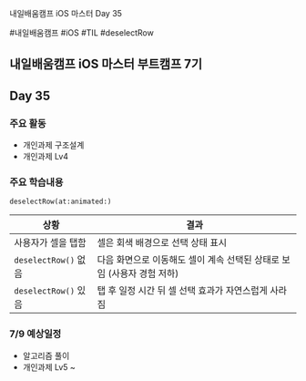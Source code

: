 내일배움캠프 iOS 마스터 Day 35

#내일배움캠프 #iOS #TIL #deselectRow

## 내일배움캠프 iOS 마스터 부트캠프 7기

## Day 35

### 주요 활동
- 개인과제 구조설계
- 개인과제 Lv4

### 주요 학습내용

`deselectRow(at:animated:)`

| 상황                 | 결과                                        |
| ------------------ | ----------------------------------------- |
| 사용자가 셀을 탭함         | 셀은 회색 배경으로 선택 상태 표시                       |
| `deselectRow()` 없음 | 다음 화면으로 이동해도 셀이 계속 선택된 상태로 보임 (사용자 경험 저하) |
| `deselectRow()` 있음 | 탭 후 일정 시간 뒤 셀 선택 효과가 자연스럽게 사라짐            |


### 7/9 예상일정
- 알고리즘 풀이
- 개인과제 Lv5 ~

